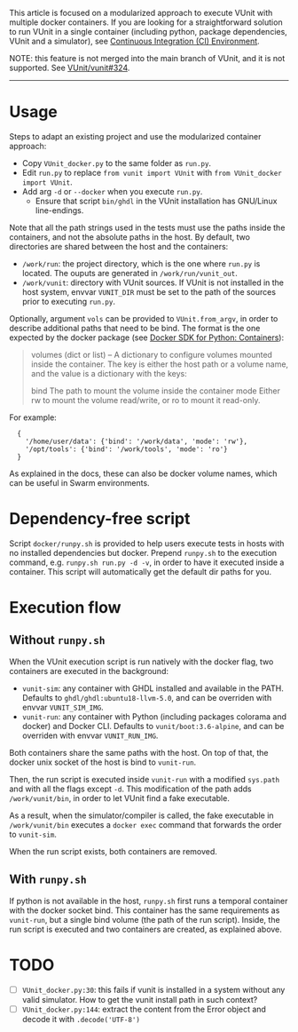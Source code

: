 This article is focused on a modularized approach to execute VUnit with multiple docker containers. If you are looking for a straightforward solution to run VUnit in a single container (including python, package dependencies, VUnit and a simulator), see [Continuous Integration (CI) Environment](https://vunit.github.io/cli.html?highlight=continuous#continuous-integration-ci-environment).

NOTE: this feature is not merged into the main branch of VUnit, and it is not supported. See [VUnit/vunit#324](https://github.com/VUnit/vunit/issues/324).

---

# Usage

Steps to adapt an existing project and use the modularized container approach:

- Copy `VUnit_docker.py` to the same folder as `run.py`.
- Edit `run.py` to replace `from vunit import VUnit` with `from VUnit_docker import VUnit`.
- Add arg `-d` or `--docker` when you execute `run.py`.
  - Ensure that script `bin/ghdl` in the VUnit installation has GNU/Linux line-endings.

Note that all the path strings used in the tests must use the paths inside the containers, and not the absolute paths in the host. By default, two directories are shared between the host and the containers:

- `/work/run`: the project directory, which is the one where `run.py` is located. The ouputs are generated in `/work/run/vunit_out`.
- `/work/vunit`: directory with VUnit sources. If VUnit is not installed in the host system, envvar `VUNIT_DIR` must be set to the path of the sources prior to executing `run.py`.

Optionally, argument `vols` can be provided to `VUnit.from_argv`, in order to describe additional paths that need to be bind. The format is the one expected by the docker package (see [Docker SDK for Python: Containers](https://docker-py.readthedocs.io/en/stable/containers.html)):

> volumes (dict or list) – A dictionary to configure volumes mounted inside the container. The key is either the host path or a volume name, and the value is a dictionary with the keys:
>    
> bind The path to mount the volume inside the container mode Either rw to mount the volume read/write, or ro to mount it read-only.

For example:

```
  {
    '/home/user/data': {'bind': '/work/data', 'mode': 'rw'},
    '/opt/tools': {'bind': '/work/tools', 'mode': 'ro'}
  }
```

As explained in the docs, these can also be docker volume names, which can be useful in Swarm environments.

# Dependency-free script

Script `docker/runpy.sh` is provided to help users execute tests in hosts with no installed dependencies but docker. Prepend `runpy.sh` to the execution command, e.g. `runpy.sh run.py -d -v`, in order to have it executed inside a container. This script will automatically get the default dir paths for you.

# Execution flow

## Without `runpy.sh`

When the VUnit execution script is run natively with the docker flag, two containers are executed in the background:

- `vunit-sim`: any container with GHDL installed and available in the PATH. Defaults to `ghdl/ghdl:ubuntu18-llvm-5.0`, and can be overriden with envvar `VUNIT_SIM_IMG`.
- `vunit-run`: any container with Python (including packages colorama and docker) and Docker CLI. Defaults to `vunit/boot:3.6-alpine`, and can be overriden with envvar `VUNIT_RUN_IMG`.

Both containers share the same paths with the host. On top of that, the docker unix socket of the host is bind to `vunit-run`.

Then, the run script is executed inside `vunit-run` with a modified `sys.path` and with all the flags except `-d`. This modification of the path adds `/work/vunit/bin`, in order to let VUnit find a fake executable.

As a result, when the simulator/compiler is called, the fake executable in `/work/vunit/bin` executes a `docker exec` command that forwards the order to `vunit-sim`.

When the run script exists, both containers are removed.

## With `runpy.sh`

If python is not available in the host, `runpy.sh` first runs a temporal container with the docker socket bind. This container has the same requirements as `vunit-run`, but a single bind volume (the path of the run script). Inside, the run script is executed and two containers are created, as explained above.

# TODO

- [ ] `VUnit_docker.py:30`:  this fails if vunit is installed in a system without any valid simulator. How to get the vunit install path in such context?
- [ ] `VUnit_docker.py:144`: extract the content from the Error object and decode it with `.decode('UTF-8')`
